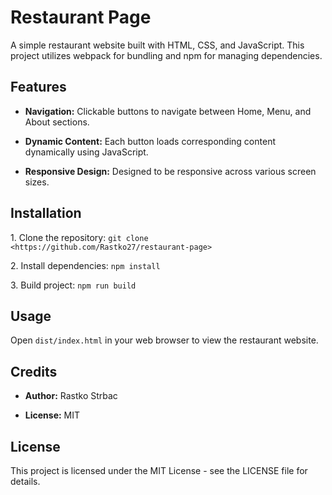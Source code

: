 # Restaurant Page

A simple restaurant website built with HTML, CSS, and JavaScript. This project utilizes webpack for bundling and npm for managing dependencies.

## Features

- **Navigation:** Clickable buttons to navigate between Home, Menu, and About sections.

- **Dynamic Content:** Each button loads corresponding content dynamically using JavaScript.

- **Responsive Design:** Designed to be responsive across various screen sizes.

## Installation

1\. Clone the repository: `git clone <https://github.com/Rastko27/restaurant-page>`

2\. Install dependencies: `npm install`

3\. Build project: `npm run build`

## Usage

Open `dist/index.html` in your web browser to view the restaurant website.

## Credits

- **Author:** Rastko Strbac

- **License:** MIT

## License

This project is licensed under the MIT License - see the LICENSE file for details.

